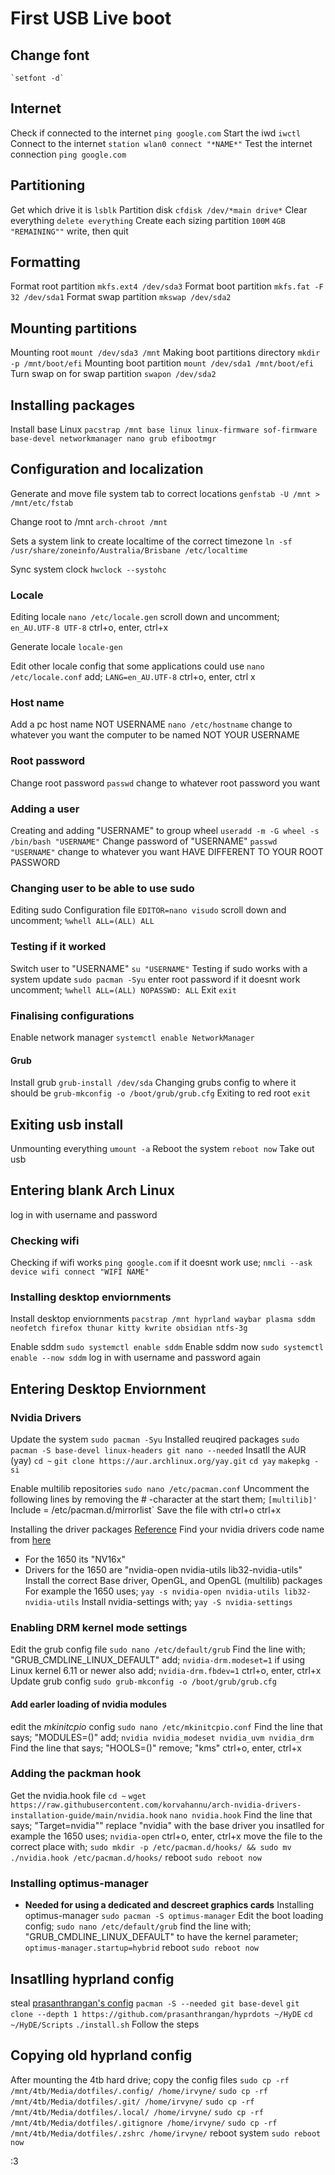 # First USB Live boot

## Change font
    `setfont -d`

## Internet
Check if connected to the internet
    `ping google.com`
Start the iwd 
    `iwctl`
Connect to the internet
    `station wlan0 connect "*NAME*"`
Test the internet connection
    `ping google.com`

## Partitioning 
Get which drive it is
    `lsblk`
Partition disk
    `cfdisk /dev/*main drive*`
Clear everything
    `delete everything`
Create each sizing partition
    `100M`
    `4GB`
    `"REMAINING""`
write, then quit

## Formatting
Format root partition
    `mkfs.ext4 /dev/sda3`
Format boot partition
    `mkfs.fat -F 32 /dev/sda1`
Format swap partition
    `mkswap /dev/sda2`
    
## Mounting partitions
Mounting root
    `mount /dev/sda3 /mnt`
Making boot partitions directory
    `mkdir -p /mnt/boot/efi`
Mounting boot partition
    `mount /dev/sda1 /mnt/boot/efi`
Turn swap on for swap partition
    `swapon /dev/sda2`

## Installing packages
Install base Linux
    `pacstrap /mnt base linux linux-firmware sof-firmware base-devel networkmanager nano grub efibootmgr`

## Configuration and localization
Generate and move file system tab to correct locations
    `genfstab -U /mnt > /mnt/etc/fstab`

Change root to /mnt
    `arch-chroot /mnt`

Sets a system link to create localtime of the correct timezone
    `ln -sf /usr/share/zoneinfo/Australia/Brisbane /etc/localtime`

Sync system clock
    `hwclock --systohc`

### Locale
Editing locale
    `nano /etc/locale.gen`
scroll down and uncomment;
    `en_AU.UTF-8 UTF-8`
ctrl+o, enter, ctrl+x

Generate locale
    `locale-gen`

Edit other locale config that some applications could use
    `nano /etc/locale.conf`
add;
    `LANG=en_AU.UTF-8`
ctrl+o, enter, ctrl x

### Host name
Add a pc host name NOT USERNAME
    `nano /etc/hostname`
change to whatever you want the computer to be named NOT YOUR USERNAME

### Root password
Change root password
    `passwd`
change to whatever root password you want

### Adding a user
Creating and adding "USERNAME" to group wheel
    `useradd -m -G wheel -s /bin/bash "USERNAME"`
Change password of "USERNAME"
    `passwd "USERNAME"`
change to whatever you want 
HAVE DIFFERENT TO YOUR ROOT PASSWORD

### Changing user to be able to use sudo
Editing sudo Configuration file
    `EDITOR=nano visudo`
scroll down and uncomment;
`%whell ALL=(ALL) ALL`

### Testing if it worked
Switch user to "USERNAME"
    `su "USERNAME"`
Testing if sudo works with a system update
    `sudo pacman -Syu`
enter root password
if it doesnt work uncomment;
    `%whell ALL=(ALL) NOPASSWD: ALL`
Exit
    `exit`

### Finalising configurations
Enable network manager
    `systemctl enable NetworkManager`

#### Grub
Install grub
    `grub-install /dev/sda`
Changing grubs config to where it should be
    `grub-mkconfig -o /boot/grub/grub.cfg`
Exiting to red root
    `exit`

## Exiting usb install
Unmounting everything
    `umount -a`
Reboot the system
    `reboot now`
Take out usb
    
## Entering blank Arch Linux
log in with username and password

### Checking wifi
Checking if wifi works
    `ping google.com`
if it doesnt work use;
    `nmcli --ask device wifi connect "WIFI NAME"`

### Installing desktop enviornments
Install desktop enviornments
    `pacstrap /mnt hyprland waybar plasma sddm neofetch firefox thunar kitty kwrite obsidian ntfs-3g`

Enable sddm
    `sudo systemctl enable sddm`
Enable sddm now
    `sudo systemctl enable --now sddm`
log in with username and password again

## Entering Desktop Enviornment

### Nvidia Drivers
Update the system
    `sudo pacman -Syu`
Installed reuqired packages
    `sudo pacman -S base-devel linux-headers git nano --needed`
Insatll the AUR (yay)
    `cd ~`
    `git clone https://aur.archlinux.org/yay.git`
    `cd yay`
    `makepkg -si`
    
Enable multilib repositories
    `sudo nano /etc/pacman.conf`
Uncomment the following lines by removing the # -character at the start them;
    `[multilib]'
    `Include = /etc/pacman.d/mirrorlist`
Save the file with ctrl+o ctrl+x


Installing the driver packages [Reference](<https://github.com/korvahannu/arch-nvidia-drivers-installation-guide>)
Find your nvidia drivers code name from [here](<https://nouveau.freedesktop.org/CodeNames.html>)
- For the 1650 its "NV16x"
- Drivers for the 1650 are "nvidia-open nvidia-utils lib32-nvidia-utils"
Install the correct Base driver, OpenGL, and OpenGL (multilib) packages 
For example the 1650 uses;
    `yay -s nvidia-open nvidia-utils lib32-nvidia-utils`
Install nvidia-settings with;
    `yay -S nvidia-settings`

### Enabling DRM kernel mode settings
Edit the grub config file
    `sudo nano /etc/default/grub`
Find the line with;
    "GRUB_CMDLINE_LINUX_DEFAULT"
add;
    `nvidia-drm.modeset=1`
if using Linux kernel 6.11 or newer also add;
    `nvidia-drm.fbdev=1`
ctrl+o, enter, ctrl+x
Update grub config
    `sudo grub-mkconfig -o /boot/grub/grub.cfg`

#### Add earler loading of nvidia modules
edit the *mkinitcpio* config
    `sudo nano /etc/mkinitcpio.conf`
Find the line that says;
    "MODULES=()"
add;
    `nvidia nvidia_modeset nvidia_uvm nvidia_drm`
Find the line that says;
    "HOOLS=()"
remove;
    "kms"
ctrl+o, enter, ctrl+x

### Adding the packman hook
Get the nvidia.hook file
    `cd ~`
    `wget https://raw.githubusercontent.com/korvahannu/arch-nvidia-drivers-installation-guide/main/nvidia.hook`
    `nano nvidia.hook`
Find the line that says;
    "Target=nvidia""
replace "nvidia" with the base driver you insatlled
for example the 1650 uses;
    `nvidia-open`
ctrl+o, enter, ctrl+x
move the file to the correct place with;
    `sudo mkdir -p /etc/pacman.d/hooks/ && sudo mv ./nvidia.hook /etc/pacman.d/hooks/`
reboot
    `sudo reboot now`

### Installing optimus-manager
- **Needed for using a dedicated and descreet graphics cards**
Installing optimus-manager
    `sudo pacman -S optimus-manager`
Edit the boot loading config;
    `sudo nano /etc/default/grub`
find the line with;
    "GRUB_CMDLINE_LINUX_DEFAULT"
to have the kernel parameter;
    `optimus-manager.startup=hybrid`
reboot
    `sudo reboot now `

## Insatlling hyprland config
steal [prasanthrangan's config](<https://github.com/prasanthrangan/hyprdots>)
    `pacman -S --needed git base-devel`
    `git clone --depth 1 https://github.com/prasanthrangan/hyprdots ~/HyDE`
    `cd ~/HyDE/Scripts`
    `./install.sh`
Follow the steps

## Copying old hyprland config
After mounting the 4tb hard drive;
copy the config files
    `sudo cp -rf /mnt/4tb/Media/dotfiles/.config/ /home/irvyne/`
    `sudo cp -rf /mnt/4tb/Media/dotfiles/.git/ /home/irvyne/`
    `sudo cp -rf /mnt/4tb/Media/dotfiles/.local/ /home/irvyne/`
    `sudo cp -rf /mnt/4tb/Media/dotfiles/.gitignore /home/irvyne/`
    `sudo cp -rf /mnt/4tb/Media/dotfiles/.zshrc /home/irvyne/`
reboot system
    `sudo reboot now`

:3

